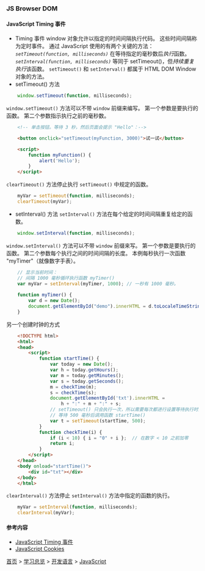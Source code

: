 ### JS Browser DOM

#### JavaScript Timing 事件
* Timing 事件
window 对象允许以指定的时间间隔执行代码。
这些时间间隔称为定时事件。
通过 JavaScript 使用的有两个关键的方法：
*`setTimeout(function, milliseconds)`*
在等待指定的毫秒数后*执行*函数。
*`setInterval(function, milliseconds)`*
等同于 setTimeout()，但*持续重复执行*该函数。
`setTimeout()` 和 `setInterval()` 都属于 HTML DOM Window 对象的方法。
* setTimeout() 方法

```javascript
    window.setTimeout(function, milliseconds);
```

`window.setTimeout()` 方法可以不带 `window` 前缀来编写。
第一个参数是要执行的函数。
第二个参数指示执行之前的毫秒数。

```html
    <!-- 单击按钮。等待 3 秒，然后页面会提示 "Hello"：-->

    <button onclick="setTimeout(myFunction, 3000)">试一试</button>

    <script>
        function myFunction() {
            alert('Hello');
        }
    </script>
```

`clearTimeout()` 方法停止执行 `setTimeout()` 中规定的函数。

```javascript
    myVar = setTimeout(function, milliseconds);
    clearTimeout(myVar);
```

* setInterval() 方法
`setInterval()` 方法在每个给定的时间间隔重复给定的函数。

```javascript
    window.setInterval(function, milliseconds);
```

`window.setInterval()` 方法可以不带 `window` 前缀来写。
第一个参数是要执行的函数。
第二个参数每个执行之间的时间间隔的长度。
本例每秒执行一次函数 "myTimer"（就像数字手表）。

```javascript
    // 显示当前时间：
    // 间隔 1000 毫秒循环执行函数 myTimer()
    var myVar = setInterval(myTimer, 1000); // 一秒有 1000 毫秒。
    
    function myTimer() {
        var d = new Date();
        document.getElementById("demo").innerHTML = d.toLocaleTimeString();
    }
```

另一个创建时钟的方式
```html
    <!DOCTYPE html>
    <html>
    <head>
        <script>
            function startTime() {
                var today = new Date();
                var h = today.getHours();
                var m = today.getMinutes();
                var s = today.getSeconds();
                m = checkTime(m);
                s = checkTime(s);
                document.getElementById('txt').innerHTML =
                    h + ":" + m + ":" + s;
                // setTimeout() 只会执行一次，所以需要每次都进行设置等待执行时间 500 毫秒
                // 等待 500 毫秒后调用函数 startTime()
                var t = setTimeout(startTime, 500); 
            }
            function checkTime(i) {
                if (i < 10) { i = "0" + i };  // 在数字 < 10 之前加零
                return i;
            }
        </script>
    </head>
    <body onload="startTime()">
        <div id="txt"></div>
    </body>
    </html>
```

`clearInterval()` 方法停止 `setInterval()` 方法中指定的函数的执行。

```javascript
    myVar = setInterval(function, milliseconds);
    clearInterval(myVar);
```

#### 参考内容
* [JavaScript Timing 事件](https://www.w3school.com.cn/js/js_timing.asp)
* [JavaScript Cookies](https://www.w3school.com.cn/js/js_cookies.asp)


[首页](../../README.md) > [学习总览](../../introduction/studyCatalogList.md) > [开发语言](../developmentLanguage/developmentLanguage.md) > [JavaScript](javascript.md)
